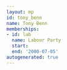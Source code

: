 ```yaml
---
layout: mp
id: tony_benn
name: Tony Benn
memberships:
- id: lab
  name: Labour Party
  start: 
  end: '2000-07-05'
autogenerated: true
---
```

